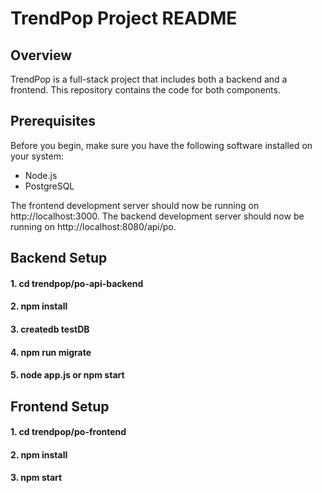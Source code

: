 # TrendPop Project README

## Overview

TrendPop is a full-stack project that includes both a backend and a frontend. This repository contains the code for both components.

## Prerequisites

Before you begin, make sure you have the following software installed on your system:

- Node.js
- PostgreSQL

The frontend development server should now be running on http://localhost:3000.
The backend development server should now be running on http://localhost:8080/api/po.

## Backend Setup

#### 1. cd trendpop/po-api-backend

#### 2. npm install
#### 3. createdb testDB

#### 4. npm run migrate
#### 5. node app.js or npm start


## Frontend Setup

#### 1. cd trendpop/po-frontend

#### 2. npm install
#### 3. npm start
